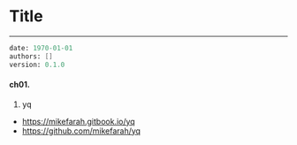 # Title
---
```meta
date: 1970-01-01
authors: []
version: 0.1.0

```


#### ch01. 
1. yq
- https://mikefarah.gitbook.io/yq
- https://github.com/mikefarah/yq

